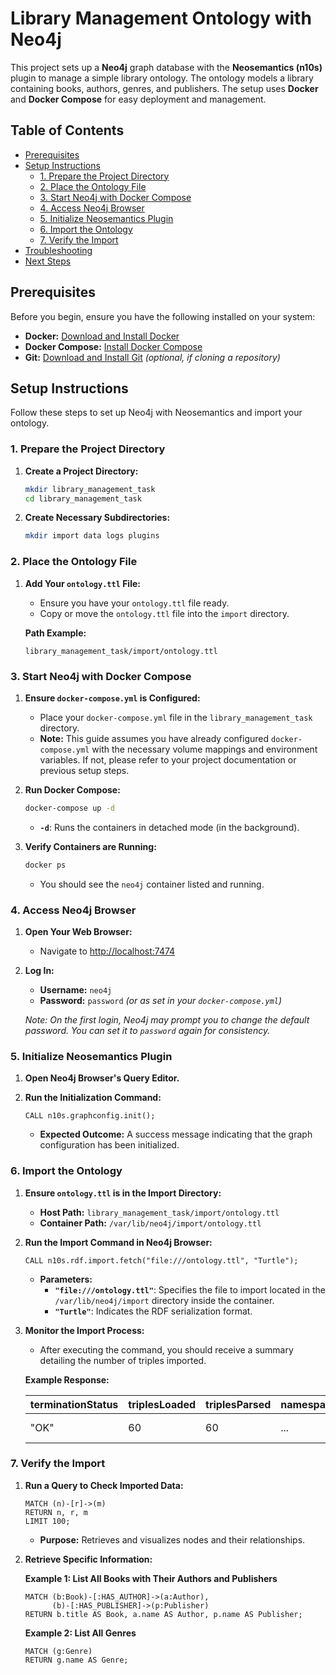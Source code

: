 
# Library Management Ontology with Neo4j

This project sets up a **Neo4j** graph database with the **Neosemantics (n10s)** plugin to manage a simple library ontology. The ontology models a library containing books, authors, genres, and publishers. The setup uses **Docker** and **Docker Compose** for easy deployment and management.

## Table of Contents

- [Prerequisites](#prerequisites)
- [Setup Instructions](#setup-instructions)
  - [1. Prepare the Project Directory](#1-prepare-the-project-directory)
  - [2. Place the Ontology File](#2-place-the-ontology-file)
  - [3. Start Neo4j with Docker Compose](#3-start-neo4j-with-docker-compose)
  - [4. Access Neo4j Browser](#4-access-neo4j-browser)
  - [5. Initialize Neosemantics Plugin](#5-initialize-neosemantics-plugin)
  - [6. Import the Ontology](#6-import-the-ontology)
  - [7. Verify the Import](#7-verify-the-import)
- [Troubleshooting](#troubleshooting)
- [Next Steps](#next-steps)

## Prerequisites

Before you begin, ensure you have the following installed on your system:

- **Docker:** [Download and Install Docker](https://www.docker.com/get-started)
- **Docker Compose:** [Install Docker Compose](https://docs.docker.com/compose/install/)
- **Git:** [Download and Install Git](https://git-scm.com/downloads) *(optional, if cloning a repository)*

## Setup Instructions

Follow these steps to set up Neo4j with Neosemantics and import your ontology.

### 1. Prepare the Project Directory

1. **Create a Project Directory:**

   ```bash
   mkdir library_management_task
   cd library_management_task
   ```

2. **Create Necessary Subdirectories:**

   ```bash
   mkdir import data logs plugins
   ```

### 2. Place the Ontology File

1. **Add Your `ontology.ttl` File:**

   - Ensure you have your `ontology.ttl` file ready.
   - Copy or move the `ontology.ttl` file into the `import` directory.

   **Path Example:**

   ```
   library_management_task/import/ontology.ttl
   ```

### 3. Start Neo4j with Docker Compose

1. **Ensure `docker-compose.yml` is Configured:**

   - Place your `docker-compose.yml` file in the `library_management_task` directory.
   - **Note:** This guide assumes you have already configured `docker-compose.yml` with the necessary volume mappings and environment variables. If not, please refer to your project documentation or previous setup steps.

2. **Run Docker Compose:**

   ```bash
   docker-compose up -d
   ```

   - **`-d`**: Runs the containers in detached mode (in the background).

3. **Verify Containers are Running:**

   ```bash
   docker ps
   ```

   - You should see the `neo4j` container listed and running.

### 4. Access Neo4j Browser

1. **Open Your Web Browser:**

   - Navigate to [http://localhost:7474](http://localhost:7474)

2. **Log In:**

   - **Username:** `neo4j`
   - **Password:** `password` *(or as set in your `docker-compose.yml`)*

   *Note: On the first login, Neo4j may prompt you to change the default password. You can set it to `password` again for consistency.*

### 5. Initialize Neosemantics Plugin

1. **Open Neo4j Browser's Query Editor.**

2. **Run the Initialization Command:**

   ```cypher
   CALL n10s.graphconfig.init();
   ```

   - **Expected Outcome:** A success message indicating that the graph configuration has been initialized.

### 6. Import the Ontology

1. **Ensure `ontology.ttl` is in the Import Directory:**

   - **Host Path:** `library_management_task/import/ontology.ttl`
   - **Container Path:** `/var/lib/neo4j/import/ontology.ttl`

2. **Run the Import Command in Neo4j Browser:**

   ```cypher
   CALL n10s.rdf.import.fetch("file:///ontology.ttl", "Turtle");
   ```

   - **Parameters:**
     - **`"file:///ontology.ttl"`**: Specifies the file to import located in the `/var/lib/neo4j/import` directory inside the container.
     - **`"Turtle"`**: Indicates the RDF serialization format.

3. **Monitor the Import Process:**

   - After executing the command, you should receive a summary detailing the number of triples imported.

   **Example Response:**

   | terminationStatus | triplesLoaded | triplesParsed | namespaces | extraInfo | callParams    |
   |-------------------|---------------|----------------|------------|-----------|---------------|
   | "OK"              | 60            | 60             | ...        | ...       | {singleTx: false} |

### 7. Verify the Import

1. **Run a Query to Check Imported Data:**

   ```cypher
   MATCH (n)-[r]->(m)
   RETURN n, r, m
   LIMIT 100;
   ```

   - **Purpose:** Retrieves and visualizes nodes and their relationships.

2. **Retrieve Specific Information:**

   **Example 1: List All Books with Their Authors and Publishers**

   ```cypher
   MATCH (b:Book)-[:HAS_AUTHOR]->(a:Author),
         (b)-[:HAS_PUBLISHER]->(p:Publisher)
   RETURN b.title AS Book, a.name AS Author, p.name AS Publisher;
   ```

   **Example 2: List All Genres**

   ```cypher
   MATCH (g:Genre)
   RETURN g.name AS Genre;
   ```
